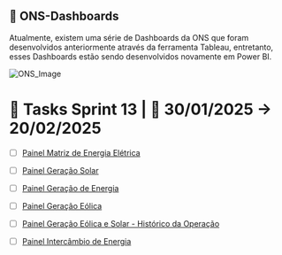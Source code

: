 ## 🔵 ONS-Dashboards
Atualmente, existem uma série de Dashboards da ONS que foram desenvolvidos anteriormente através da ferramenta Tableau, entretanto, esses Dashboards estão sendo desenvolvidos novamente em Power BI.


![ONS_Image](https://d1.awsstatic.com/customer-references-case-studies-logos/ons-logo%402x.ac52821bc48c70c7d00b5fd88ad4a3c8f4013a25.png)




# 📍 Tasks Sprint 13 | 📅 30/01/2025 → 20/02/2025

- [ ] [Painel Matriz de Energia Elétrica](https://github.com/genesis-dataculture/ons-time94/issues/187)
- [ ] [Painel Geração Solar](https://github.com/genesis-dataculture/ons-time94/issues/186)
- [ ] [Painel Geração de Energia](https://github.com/genesis-dataculture/ons-time94/issues/185)
- [ ] [Painel Geração Eólica](https://github.com/genesis-dataculture/ons-time94/issues/184)
- [ ] [Painel Geração Eólica e Solar - Histórico da Operação](https://github.com/genesis-dataculture/ons-time94/issues/188)
- [ ] [Painel Intercâmbio de Energia](https://github.com/genesis-dataculture/ons-time94/issues/189)

